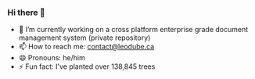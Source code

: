 ### Hi there 👋

- 🔭 I’m currently working on a cross platform enterprise grade document management system (private repository)
- 📫 How to reach me: contact@leodube.ca
- 😄 Pronouns: he/him
- ⚡ Fun fact: I've planted over 138,845 trees

<!--
**leodube/leodube** is a ✨ _special_ ✨ repository because its `README.md` (this file) appears on your GitHub profile.

Here are some ideas to get you started:

- 🔭 I’m currently working on ...
- 🌱 I’m currently learning ...
- 👯 I’m looking to collaborate on ...
- 🤔 I’m looking for help with ...
- 💬 Ask me about ...
- 📫 How to reach me: ...
- 😄 Pronouns: ...
- ⚡ Fun fact: ...
-->
